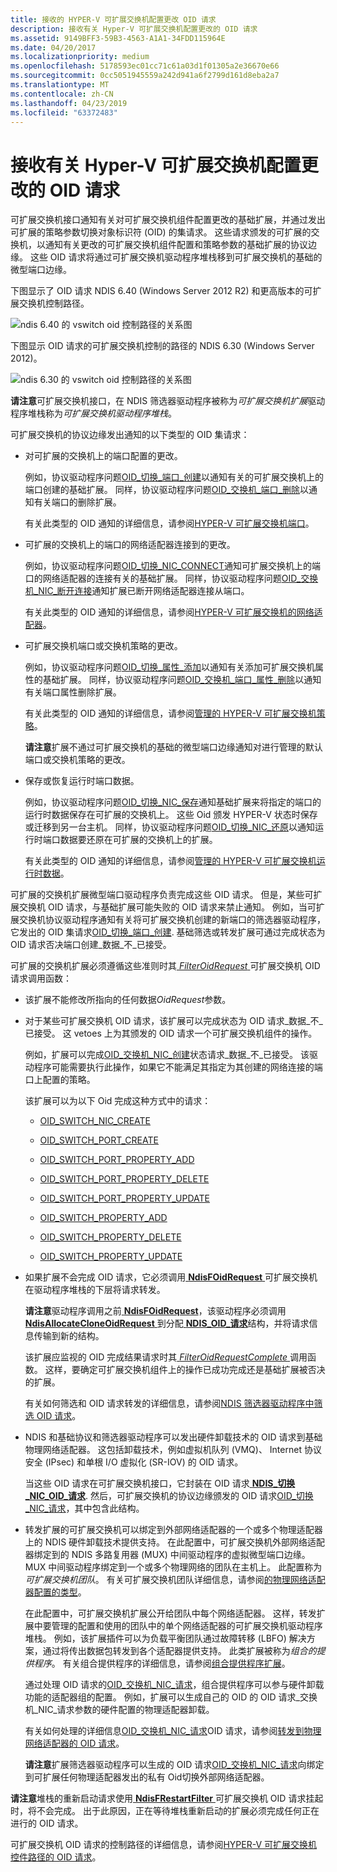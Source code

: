 ```yaml
---
title: 接收的 HYPER-V 可扩展交换机配置更改 OID 请求
description: 接收有关 Hyper-V 可扩展交换机配置更改的 OID 请求
ms.assetid: 9149BFF3-59B3-4563-A1A1-34FDD115964E
ms.date: 04/20/2017
ms.localizationpriority: medium
ms.openlocfilehash: 5178593ec01cc71c61a03d1f01305a2e36670e66
ms.sourcegitcommit: 0cc5051945559a242d941a6f2799d161d8eba2a7
ms.translationtype: MT
ms.contentlocale: zh-CN
ms.lasthandoff: 04/23/2019
ms.locfileid: "63372483"
---
```

# <a name="receiving-oid-requests-about-hyper-v-extensible-switch-configuration-changes"></a>接收有关 Hyper-V 可扩展交换机配置更改的 OID 请求

可扩展交换机接口通知有关对可扩展交换机组件配置更改的基础扩展，并通过发出可扩展的策略参数切换对象标识符 (OID) 的集请求。 这些请求颁发的可扩展的交换机，以通知有关更改的可扩展交换机组件配置和策略参数的基础扩展的协议边缘。 这些 OID 请求将通过可扩展交换机驱动程序堆栈移到可扩展交换机的基础的微型端口边缘。

下图显示了 OID 请求 NDIS 6.40 (Windows Server 2012 R2) 和更高版本的可扩展交换机控制路径。

![ndis 6.40 的 vswitch oid 控制路径的关系图](images/vswitch-oid-controlpath-ndis640.png)

下图显示 OID 请求的可扩展交换机控制的路径的 NDIS 6.30 (Windows Server 2012)。

![ndis 6.30 的 vswitch oid 控制路径的关系图](images/vswitch-oid-controlpath.png)

**请注意**可扩展交换机接口，在 NDIS 筛选器驱动程序被称为*可扩展交换机扩展*驱动程序堆栈称为*可扩展交换机驱动程序堆栈*。 

可扩展交换机的协议边缘发出通知的以下类型的 OID 集请求：

-   对可扩展的交换机上的端口配置的更改。

    例如，协议驱动程序问题[OID\_切换\_端口\_创建](https://msdn.microsoft.com/library/windows/hardware/hh598272)以通知有关的可扩展交换机上的端口创建的基础扩展。 同样，协议驱动程序问题[OID\_交换机\_端口\_删除](https://msdn.microsoft.com/library/windows/hardware/hh598273)以通知有关端口的删除扩展。

    有关此类型的 OID 通知的详细信息，请参阅[HYPER-V 可扩展交换机端口](hyper-v-extensible-switch-ports.md)。

-   可扩展的交换机上的端口的网络适配器连接到的更改。

    例如，协议驱动程序问题[OID\_切换\_NIC\_CONNECT](https://msdn.microsoft.com/library/windows/hardware/hh598262)通知可扩展交换机上的端口的网络适配器的连接有关的基础扩展。 同样，协议驱动程序问题[OID\_交换机\_NIC\_断开连接](https://msdn.microsoft.com/library/windows/hardware/hh598265)通知扩展已断开网络适配器连接从端口。

    有关此类型的 OID 通知的详细信息，请参阅[HYPER-V 可扩展交换机的网络适配器](hyper-v-extensible-switch-network-adapters.md)。

-   可扩展交换机端口或交换机策略的更改。

    例如，协议驱动程序问题[OID\_切换\_属性\_添加](https://msdn.microsoft.com/library/windows/hardware/hh598280)以通知有关添加可扩展交换机属性的基础扩展。 同样，协议驱动程序问题[OID\_交换机\_端口\_属性\_删除](https://msdn.microsoft.com/library/windows/hardware/hh598276)以通知有关端口属性删除扩展。

    有关此类型的 OID 通知的详细信息，请参阅[管理的 HYPER-V 可扩展交换机策略](managing-hyper-v-extensible-switch-extensibility-policies.md)。

    **请注意**扩展不通过可扩展交换机的基础的微型端口边缘通知对进行管理的默认端口或交换机策略的更改。

-   保存或恢复运行时端口数据。

    例如，协议驱动程序问题[OID\_切换\_NIC\_保存](https://msdn.microsoft.com/library/windows/hardware/hh598280)通知基础扩展来将指定的端口的运行时数据保存在可扩展的交换机上。 这些 Oid 颁发 HYPER-V 状态时保存或迁移到另一台主机。 同样，协议驱动程序问题[OID\_切换\_NIC\_还原](https://msdn.microsoft.com/library/windows/hardware/hh598267)以通知运行时端口数据要还原在可扩展的交换机上的扩展。

    有关此类型的 OID 通知的详细信息，请参阅[管理的 HYPER-V 可扩展交换机运行时数据](managing-hyper-v-extensible-switch-run-time-data.md)。

可扩展的交换机扩展微型端口驱动程序负责完成这些 OID 请求。 但是，某些可扩展交换机 OID 请求，与基础扩展可能失败的 OID 请求来禁止通知。 例如，当可扩展交换机协议驱动程序通知有关将可扩展交换机创建的新端口的筛选器驱动程序，它发出的 OID 集请求[OID\_切换\_端口\_创建](https://msdn.microsoft.com/library/windows/hardware/hh598272). 基础筛选或转发扩展可通过完成状态为 OID 请求否决端口创建\_数据\_不\_已接受。

可扩展的交换机扩展必须遵循这些准则时其[ *FilterOidRequest* ](https://msdn.microsoft.com/library/windows/hardware/ff549954)可扩展交换机 OID 请求调用函数：

-   该扩展不能修改所指向的任何数据*OidRequest*参数。

-   对于某些可扩展交换机 OID 请求，该扩展可以完成状态为 OID 请求\_数据\_不\_已接受。 这 vetoes 上为其颁发的 OID 请求一个可扩展交换机组件的操作。

    例如，扩展可以完成[OID\_交换机\_NIC\_创建](https://msdn.microsoft.com/library/windows/hardware/hh598263)状态请求\_数据\_不\_已接受。 该驱动程序可能需要执行此操作，如果它不能满足其指定为其创建的网络连接的端口上配置的策略。

    该扩展可以为以下 Oid 完成这种方式中的请求：

    -   [OID\_SWITCH\_NIC\_CREATE](https://msdn.microsoft.com/library/windows/hardware/hh598263)

    -   [OID\_SWITCH\_PORT\_CREATE](https://msdn.microsoft.com/library/windows/hardware/hh598272)

    -   [OID\_SWITCH\_PORT\_PROPERTY\_ADD](https://msdn.microsoft.com/library/windows/hardware/hh598275)

    -   [OID\_SWITCH\_PORT\_PROPERTY\_DELETE](https://msdn.microsoft.com/library/windows/hardware/hh598276)

    -   [OID\_SWITCH\_PORT\_PROPERTY\_UPDATE](https://msdn.microsoft.com/library/windows/hardware/hh598278)

    -   [OID\_SWITCH\_PROPERTY\_ADD](https://msdn.microsoft.com/library/windows/hardware/hh598280)

    -   [OID\_SWITCH\_PROPERTY\_DELETE](https://msdn.microsoft.com/library/windows/hardware/hh598281)

    -   [OID\_SWITCH\_PROPERTY\_UPDATE](https://msdn.microsoft.com/library/windows/hardware/hh598283)

-   如果扩展不会完成 OID 请求，它必须调用[ **NdisFOidRequest** ](https://msdn.microsoft.com/library/windows/hardware/ff561830)可扩展交换机在驱动程序堆栈的下层将请求转发。

    **请注意**驱动程序调用之前[ **NdisFOidRequest**](https://msdn.microsoft.com/library/windows/hardware/ff561830)，该驱动程序必须调用[ **NdisAllocateCloneOidRequest** ](https://msdn.microsoft.com/library/windows/hardware/ff560706)到分配[ **NDIS\_OID\_请求**](https://msdn.microsoft.com/library/windows/hardware/ff566710)结构，并将请求信息传输到新的结构。

    该扩展应监视的 OID 完成结果请求时其[ *FilterOidRequestComplete* ](https://msdn.microsoft.com/library/windows/hardware/ff549956)调用函数。 这样，要确定可扩展交换机组件上的操作已成功完成还是基础扩展被否决的扩展。

    有关如何筛选和 OID 请求转发的详细信息，请参阅[NDIS 筛选器驱动程序中筛选 OID 请求](filtering-oid-requests-in-an-ndis-filter-driver.md)。


-   NDIS 和基础协议和筛选器驱动程序可以发出硬件卸载技术的 OID 请求到基础物理网络适配器。 这包括卸载技术，例如虚拟机队列 (VMQ)、 Internet 协议安全 (IPsec) 和单根 I/O 虚拟化 (SR-IOV) 的 OID 请求。

    当这些 OID 请求在可扩展交换机接口，它封装在 OID 请求[ **NDIS\_切换\_NIC\_OID\_请求**](https://msdn.microsoft.com/library/windows/hardware/hh598214). 然后，可扩展交换机的协议边缘颁发的 OID 请求[OID\_切换\_NIC\_请求](https://msdn.microsoft.com/library/windows/hardware/hh598266)，其中包含此结构。

-   转发扩展的可扩展交换机可以绑定到外部网络适配器的一个或多个物理适配器上的 NDIS 硬件卸载技术提供支持。 在此配置中，可扩展交换机外部网络适配器绑定到的 NDIS 多路复用器 (MUX) 中间驱动程序的虚拟微型端口边缘。 MUX 中间驱动程序绑定到一个或多个物理网络的团队在主机上。 此配置称为*可扩展交换机团队*。 有关可扩展交换机团队详细信息，请参阅[的物理网络适配器配置的类型](types-of-physical-network-adapter-configurations.md)。

    在此配置中，可扩展交换机扩展公开给团队中每个网络适配器。 这样，转发扩展中要管理的配置和使用的团队中的单个网络适配器的可扩展交换机驱动程序堆栈。 例如，该扩展插件可以为负载平衡团队通过故障转移 (LBFO) 解决方案，通过将传出数据包转发到各个适配器提供支持。 此类扩展被称为*组合的提供程序*。 有关组合提供程序的详细信息，请参阅[组合提供程序扩展](teaming-provider-extensions.md)。

    通过处理 OID 请求的[OID\_交换机\_NIC\_请求](https://msdn.microsoft.com/library/windows/hardware/hh598266)，组合提供程序可以参与硬件卸载功能的适配器组的配置。 例如，扩展可以生成自己的 OID 的 OID 请求\_交换机\_NIC\_请求参数的硬件配置的物理适配器卸载。

    有关如何处理的详细信息[OID\_交换机\_NIC\_请求](https://msdn.microsoft.com/library/windows/hardware/hh598266)OID 请求，请参阅[转发到物理网络适配器的 OID 请求](forwarding-oid-requests-to-physical-network-adapters.md)。

    **请注意**扩展筛选器驱动程序可以生成的 OID 请求[OID\_交换机\_NIC\_请求](https://msdn.microsoft.com/library/windows/hardware/hh598266)向绑定到可扩展任何物理适配器发出的私有 Oid切换外部网络适配器。

**请注意**堆栈的重新启动请求使用[ **NdisFRestartFilter** ](https://msdn.microsoft.com/library/windows/hardware/ff562611)可扩展交换机 OID 请求挂起时，将不会完成。 出于此原因，正在等待堆栈重新启动的扩展必须完成任何正在进行的 OID 请求。

可扩展交换机 OID 请求的控制路径的详细信息，请参阅[HYPER-V 可扩展交换机控件路径的 OID 请求](hyper-v-extensible-switch-control-path-for-oid-requests.md)。









